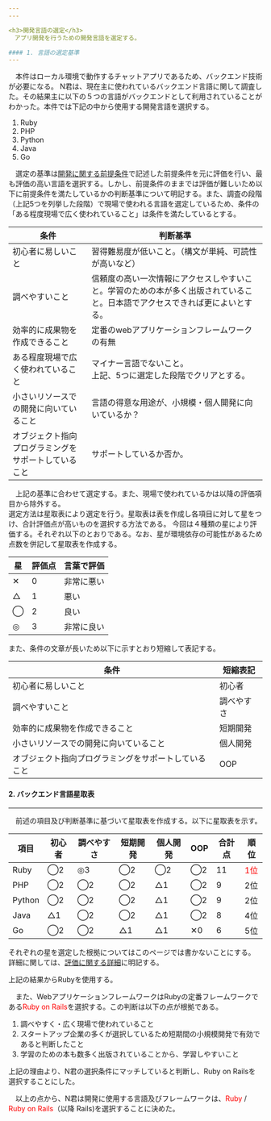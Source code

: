 ```yaml
---
---

<h3>開発言語の選定</h3>
　アプリ開発を行うための開発言語を選定する。

#### 1. 言語の選定基準
---
```

　本件はローカル環境で動作するチャットアプリであるため、バックエンド技術が必要になる。
N君は、現在主に使われているバックエンド言語に関して調査した。その結果主に以下の５つの言語がバックエンドとして利用されていることがわかった。本件では下記の中から使用する開発言語を選択する。

1. Ruby
1. PHP
1. Python
1. Java
1. Go

　選定の基準は[開発に関する前提条件]({{site.baseurl}}/precondition)で記述した前提条件を元に評価を行い、最も評価の高い言語を選択する。しかし、前提条件のままでは評価が難しいため以下に前提条件を満たしているかの判断基準について明記する。また、調査の段階（上記5つを列挙した段階）で現場で使われる言語を選定しているため、条件の「ある程度現場で広く使われていること」は条件を満たしているとする。

|条件|判断基準|
|-|-|
|初心者に易しいこと|習得難易度が低いこと。（構文が単純、可読性が高いなど）|
|調べやすいこと|信頼度の高い一次情報にアクセスしやすいこと。学習のための本が多く出版されていること。日本語でアクセスできれば更によいとする。|
|効率的に成果物を作成できること|定番のwebアプリケーションフレームワークの有無|
|ある程度現場で広く使われていること|マイナー言語でないこと。<br>上記、5つに選定した段階でクリアとする。|
|小さいリソースでの開発に向いていること|言語の得意な用途が、小規模・個人開発に向いているか？|
|オブジェクト指向プログラミングをサポートしていること|サポートしているか否か。|

　上記の基準に合わせて選定する。また、現場で使われているかは以降の評価項目から除外する。  
選定方法は星取表により選定を行う。星取表は表を作成し各項目に対して星をつけ、合計評価点が高いものを選択する方法である。
今回は４種類の星により評価する。それぞれ以下のとおりである。なお、星が環境依存の可能性があるため点数を併記して星取表を作成する。

|星|評価点|言葉で評価|
|-|-|-|
|✕|0|非常に悪い|
|△|1|悪い|
|◯|2|良い|
|◎|3|非常に良い|

また、条件の文章が長いため以下に示すとおり短縮して表記する。

|条件|短縮表記|
|-|-|
|初心者に易しいこと|初心者|
|調べやすいこと|調べやすさ|
|効率的に成果物を作成できること|短期開発|
|小さいリソースでの開発に向いていること|個人開発|
|オブジェクト指向プログラミングをサポートしていること|OOP|

#### 2. バックエンド言語星取表
---
　前述の項目及び判断基準に基づいて星取表を作成する。以下に星取表を示す。

|項目|初心者|調べやすさ|短期開発|個人開発|OOP|合計点|順位|
|-|-|-|-|-|-|-|-|
|Ruby|◯2|◎3|◯2|◯2|◯2|11|<span style="color: red;">1位</span>|
|PHP|◯2|◯2|◯2|△1|◯2|9|2位|
|Python|◯2|◯2|◯2|△1|◯2|9|2位|
|Java|△1|◯2|◯2|△1|◯2|8|4位|
|Go|◯2|◯2|△1|△1|✕0|6|5位|

それぞれの星を選定した根拠についてはこのページでは書かないことにする。  
詳細に関しては、[評価に関する詳細]({{site.baseurl}}/detail)に明記する。

上記の結果からRubyを使用する。

　また、WebアプリケーションフレームワークはRubyの定番フレームワークである<span style="color: red;">Ruby on Rails</span>を選択する。この判断は以下の点が根拠である。

1. 調べやすく・広く現場で使われていること
1. スタートアップ企業の多くが選択しているため短期間の小規模開発で有効であると判断したこと
1. 学習のための本も数多く出版されていることから、学習しやすいこと

上記の理由より、N君の選択条件にマッチしていると判断し、Ruby on Railsを選択することにした。

　以上の点から、N君は開発に使用する言語及びフレームワークは、<span style="color: red;">Ruby</span> / <span style="color: red;">Ruby on Rails</span>（以降 Rails)を選択することに決めた。